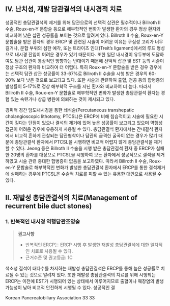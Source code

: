 ## IV. 난치성, 재발 담관결석의 내시경적 치료

성공적인 총담관결석의 제거를 위해 담관으로의 선택적 삽관은 필수적이나 Billroth II 수술, Roux-en-Y 문합술 등으로 해부학적인 변화가 발생한 환자의 경우 정상 환자와 비교하여 낮은 삽관 성공률을 보이는 것으로 알려져 있다. Billroth II 수술, Roux-en-Y 문합술을 받은 환자의 경우 ERCP 및 관련된 시술이 어려운 이유는 구심성 고리가 너무 길거나, 문합 부위의 심한 예각, 또는 트라이츠 인대(Treit’s ligament)에서의 루프 형성으로 내시경 진입이 어려운 경우가 있기 때문이다. 또한 일단 내시경이 유두부에 도달하여도 담관 삽관이 통상적인 방향과는 반대이기 때문에 선택적 삽관 및 EST 등의 시술이 정상 구조의 환자와 비교하여 더 어렵다. 특히 Roux-en-Y 문합술을 받은 경우 경우에는 선택적 담관 삽관 성공률이 33-67%로 Billroth II 수술을 시행 받은 경우의 60-90% 보다 낮은 것으로 보고되고 있다. 또한 시술과 관련하여 출혈, 천공 등의 합병증의 발생률이 5-17%로 정상 해부학적 구조를 지닌 환자와 비교하여 더 높다. 따라서 Billroth II 수술, Roux-en-Y 문합술로 해부학적인 변화가 발생한 총담관결석 환자는 경험 있는 숙련가나 상급 병원에 의뢰하는 것이 제시되고 있다.

경피적 경간 담도내시경을 통한 쇄석술(Percutaneous transhepatic cholangioscopic lithotomy, PTCSL)은 ERCP에 비해 침습적이고 시술에 필요한 시간이 길다는 단점이 있으나 결석의 제거에 있어 높은 성공률이 보고되고 있으며 역행성 접근이 어려운 경우에 유용하게 사용될 수 있다. 총담관결석 환자에서는 간내결석 환자에서 비교적 흔하게 관찰되는 담관협착이나 담관의 급격한 굴곡이 없는 경우가 많기 때문에 총담관결석 환자에서 PTCSL을 시행하면 비교적 어렵지 않게 총담관결석을 제거할 수 있다. Jeong 등은 Billroth II 수술을 시행 받은 총담관결석 환자 중 ERCP가 실패한 20명의 환자를 대상으로 PTCSL을 시행하여 모든 환자에서 성공적으로 결석을 제거하였고 시술 관련 중대한 합병증이 없음을 보고하였다. 따라서 Billroth II 수술, Roux-en-Y 문합술로 해부학적인 변화가 발생한 총담관결석 환자에서 ERCP를 통한 결석제거에 실패하는 경우에 PTCSL은 수술적 치료를 피할 수 있는 유용한 대안으로 사용될 수 있다.

## II. 재발성 총담관결석의 치료(Management of recurrent bile duct stones)

### 1. 반복적인 내시경 역행담관조영술

> **권고사항**
> - 반복적인 ERCP는 ERCP 시행 후 발생한 재발성 총담관결석에 대한 일차적인 치료로 사용될 수 있다.
> - 근거수준 및 권고등급: 1C

색소성 결석이 대다수를 차지하는 재발성 총담관결석은 ERCP를 통해 높은 성공률로 치료될 수 있는 것으로 알려져 있다. 또한 재발성 총담관결석의 치료를 위해 시행되는 ERCP는 이전에 EST가 시행되어 있는 상태에서 이루어지므로 출혈이나 췌장염의 발생 가능성이 낮아 비교적 안전하게 시행될 수 있다. 성공적인 결

Korean Pancreatobiliary Association 33
<PAGE>33